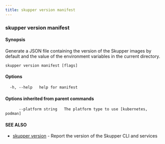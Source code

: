 ```yaml
---
title: skupper version manifest
---
```

### skupper version manifest



#### Synopsis

Generate a JSON file containing the version of the Skupper images by default and the value of the environment variables in the current directory.

```
skupper version manifest [flags]
```

#### Options

```
  -h, --help   help for manifest
```

#### Options inherited from parent commands

```
      --platform string   The platform type to use [kubernetes, podman]
```

#### SEE ALSO

* [skupper version](skupper_version.html)	 - Report the version of the Skupper CLI and services

<!-- ###### Auto generated by spf13/cobra on 29-May-2024
 -->